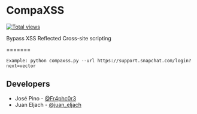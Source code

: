 # CompaXSS
[![Total views](https://sourcegraph.com/api/repos/github.com/Fraph/compaXSS/counters/views.png)](https://sourcegraph.com/github.com/Fraph/compaXSS)

Bypass XSS Reflected Cross-site scripting

=======

```
Example: python compaxss.py --url https://support.snapchat.com/login?next=vector
```

## Developers

* José Pino - [@Fr4phc0r3](https://twitter.com/Fr4phc0r3)
* Juan Eljach - [@juan_eljach](https://twitter.com/juan_eljach)

